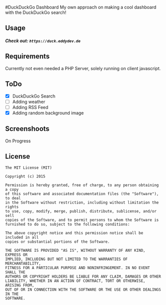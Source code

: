 #DuckDuckGo Dashboard 
My own approach on making a cool dashboard with the DuckDuckGo search!


Usage
-------------
##### Check out: `https://duck.eddydev.de`  

Requirements
-------------

Currently not even needed a PHP Server, solely running on client javascript.

ToDo
-------------
- [x] DuckDuckGo Search
- [ ] Adding weather
- [ ] Adding RSS Feed
- [x] Adding random background image

Screenshoots
-------------

On Progress


License
-------------
  
    The MIT License (MIT)
    
    Copyright (c) 2015
    
    Permission is hereby granted, free of charge, to any person obtaining a copy
    of this software and associated documentation files (the "Software"), to deal
    in the Software without restriction, including without limitation the rights
    to use, copy, modify, merge, publish, distribute, sublicense, and/or sell
    copies of the Software, and to permit persons to whom the Software is
    furnished to do so, subject to the following conditions:
    
    The above copyright notice and this permission notice shall be included in all
    copies or substantial portions of the Software.
    
    THE SOFTWARE IS PROVIDED "AS IS", WITHOUT WARRANTY OF ANY KIND, EXPRESS OR
    IMPLIED, INCLUDING BUT NOT LIMITED TO THE WARRANTIES OF MERCHANTABILITY,
    FITNESS FOR A PARTICULAR PURPOSE AND NONINFRINGEMENT. IN NO EVENT SHALL THE
    AUTHORS OR COPYRIGHT HOLDERS BE LIABLE FOR ANY CLAIM, DAMAGES OR OTHER
    LIABILITY, WHETHER IN AN ACTION OF CONTRACT, TORT OR OTHERWISE, ARISING FROM,
    OUT OF OR IN CONNECTION WITH THE SOFTWARE OR THE USE OR OTHER DEALINGS IN THE
    SOFTWARE.